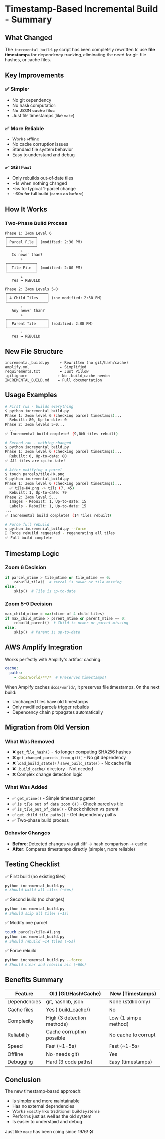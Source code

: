 # Timestamp-Based Incremental Build - Summary

## What Changed

The `incremental_build.py` script has been completely rewritten to use **file timestamps** for dependency tracking, eliminating the need for git, file hashes, or cache files.

## Key Improvements

### ✅ Simpler
- No git dependency
- No hash computation
- No JSON cache files
- Just file timestamps (like `make`)

### ✅ More Reliable
- Works offline
- No cache corruption issues
- Standard file system behavior
- Easy to understand and debug

### ✅ Still Fast
- Only rebuilds out-of-date tiles
- ~1s when nothing changed
- ~5s for typical 1-parcel change
- ~60s for full build (same as before)

## How It Works

### Two-Phase Build Process

```
Phase 1: Zoom Level 6
┌─────────────┐
│ Parcel File │ (modified: 2:30 PM)
└─────────────┘
       ↓
   Is newer than?
       ↓
┌─────────────┐
│  Tile File  │ (modified: 2:00 PM)
└─────────────┘
       ↓
   Yes → REBUILD

Phase 2: Zoom Levels 5-0
┌──────────────────┐
│ 4 Child Tiles    │ (one modified: 2:30 PM)
└──────────────────┘
       ↓
   Any newer than?
       ↓
┌──────────────────┐
│  Parent Tile     │ (modified: 2:00 PM)
└──────────────────┘
       ↓
   Yes → REBUILD
```

## New File Structure

```
incremental_build.py     ← Rewritten (no git/hash/cache)
amplify.yml              ← Simplified
requirements.txt         ← Just Pillow
.gitignore              ← No .build_cache needed
INCREMENTAL_BUILD.md    ← Full documentation
```

## Usage Examples

```bash
# First run - builds everything
$ python incremental_build.py
Phase 1: Zoom level 6 (checking parcel timestamps)...
  Rebuilt: 80, Up-to-date: 0
Phase 2: Zoom levels 5-0...
  ...
✅ Incremental build complete! (9,000 tiles rebuilt)

# Second run - nothing changed
$ python incremental_build.py
Phase 1: Zoom level 6 (checking parcel timestamps)...
  Rebuilt: 0, Up-to-date: 80
✅ All tiles are up-to-date!

# After modifying a parcel
$ touch parcels/tile-H4.png
$ python incremental_build.py
Phase 1: Zoom level 6 (checking parcel timestamps)...
  ✅ tile-H4.png -> tile (7, 45)
  Rebuilt: 1, Up-to-date: 79
Phase 2: Zoom level 5...
  Images - Rebuilt: 1, Up-to-date: 15
  Labels - Rebuilt: 1, Up-to-date: 15
...
✅ Incremental build complete! (14 tiles rebuilt)

# Force full rebuild
$ python incremental_build.py --force
🔄 Force rebuild requested - regenerating all tiles
✅ Full build complete
```

## Timestamp Logic

### Zoom 6 Decision
```python
if parcel_mtime > tile_mtime or tile_mtime == 0:
    rebuild_tile()  # Parcel is newer or tile missing
else:
    skip()  # Tile is up-to-date
```

### Zoom 5-0 Decision
```python
max_child_mtime = max(mtime of 4 child tiles)
if max_child_mtime > parent_mtime or parent_mtime == 0:
    rebuild_parent()  # Child is newer or parent missing
else:
    skip()  # Parent is up-to-date
```

## AWS Amplify Integration

Works perfectly with Amplify's artifact caching:

```yaml
cache:
  paths:
    - docs/world/**/*  # Preserves timestamps!
```

When Amplify caches `docs/world/`, it preserves file timestamps.
On the next build:
- Unchanged tiles have old timestamps
- Only modified parcels trigger rebuilds
- Dependency chain propagates automatically

## Migration from Old Version

### What Was Removed
- ❌ `get_file_hash()` - No longer computing SHA256 hashes
- ❌ `get_changed_parcels_from_git()` - No git dependency
- ❌ `load_build_state()` / `save_build_state()` - No cache file
- ❌ `.build_cache/` directory - Not needed
- ❌ Complex change detection logic

### What Was Added
- ✅ `get_mtime()` - Simple timestamp getter
- ✅ `is_tile_out_of_date_zoom_6()` - Check parcel vs tile
- ✅ `is_tile_out_of_date()` - Check children vs parent
- ✅ `get_child_tile_paths()` - Get dependency paths
- ✅ Two-phase build process

### Behavior Changes
- **Before**: Detected changes via git diff → hash comparison → cache
- **After**: Compares timestamps directly (simpler, more reliable)

## Testing Checklist

✅ First build (no existing tiles)
```bash
python incremental_build.py
# Should build all tiles (~60s)
```

✅ Second build (no changes)
```bash
python incremental_build.py
# Should skip all tiles (~1s)
```

✅ Modify one parcel
```bash
touch parcels/tile-A1.png
python incremental_build.py
# Should rebuild ~14 tiles (~5s)
```

✅ Force rebuild
```bash
python incremental_build.py --force
# Should clear and rebuild all (~60s)
```

## Benefits Summary

| Feature | Old (Git/Hash/Cache) | New (Timestamps) |
|---------|---------------------|------------------|
| Dependencies | git, hashlib, json | None (stdlib only) |
| Cache files | Yes (.build_cache/) | No |
| Complexity | High (3 detection methods) | Low (1 simple method) |
| Reliability | Cache corruption possible | No cache to corrupt |
| Speed | Fast (~1-5s) | Fast (~1-5s) |
| Offline | No (needs git) | Yes |
| Debugging | Hard (3 code paths) | Easy (timestamps) |

## Conclusion

The new timestamp-based approach:
- Is simpler and more maintainable
- Has no external dependencies
- Works exactly like traditional build systems
- Performs just as well as the old system
- Is easier to understand and debug

Just like `make` has been doing since 1976! 🛠️
